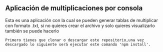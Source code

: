 ## Aplicación de multiplicaciones por consola

Esta es una aplicación con la cual se pueden generar tablas de multiplicar con formato .txt,
si no quieres crear el archivo y solo quieres visualizarlo también se puede hacerlo


```
Primero tienes que clonar o descargar este repositorio,una vez descargado lo siguiente será ejecutar este comando 'npm install'.
```
